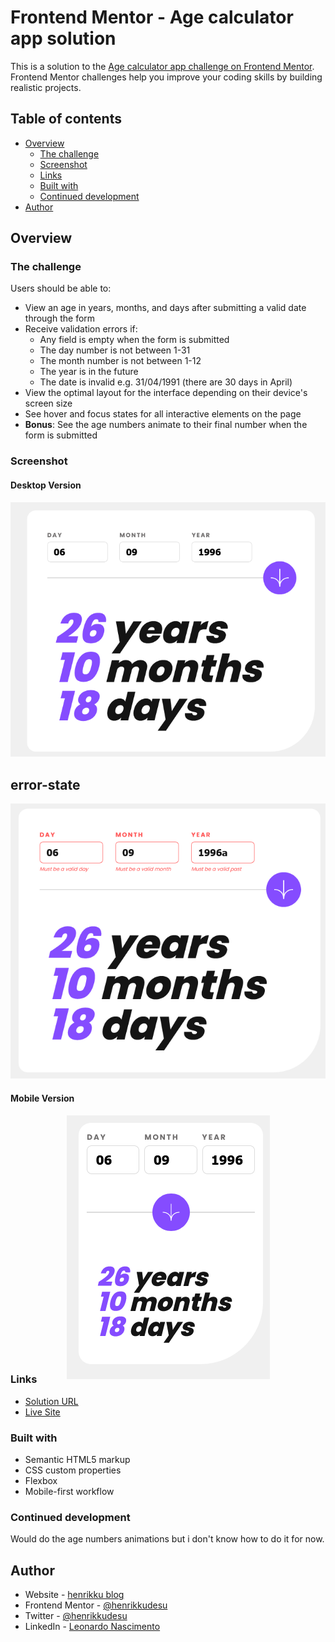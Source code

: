 # Frontend Mentor - Age calculator app solution

This is a solution to the [Age calculator app challenge on Frontend Mentor](https://www.frontendmentor.io/challenges/age-calculator-app-dF9DFFpj-Q). Frontend Mentor challenges help you improve your coding skills by building realistic projects. 

## Table of contents

- [Overview](#overview)
  - [The challenge](#the-challenge)
  - [Screenshot](#screenshot)
  - [Links](#links)
  - [Built with](#built-with)
  - [Continued development](#continued-development)
- [Author](#author)

## Overview

### The challenge

Users should be able to:

- View an age in years, months, and days after submitting a valid date through the form
- Receive validation errors if:
  - Any field is empty when the form is submitted
  - The day number is not between 1-31
  - The month number is not between 1-12
  - The year is in the future
  - The date is invalid e.g. 31/04/1991 (there are 30 days in April)
- View the optimal layout for the interface depending on their device's screen size
- See hover and focus states for all interactive elements on the page
- **Bonus**: See the age numbers animate to their final number when the form is submitted

### Screenshot

#### Desktop Version
<p align="center"><img src="./screenshots/desktop-view.png"></p>

## error-state
<p align="center"><img src="./screenshots/error-state.png"></p>

#### Mobile Version
<p align="center" style="height: 600px; height: 390px"><img src="./screenshots/mobile-view.png"></p>

### Links

- [Solution URL](https://github.com/henrikkudesu/frontendmentor-challenges/tree/main/advice-generator-app)
- [Live Site](https://henrikkudesu.github.io/frontendmentor-challenges/age-calculator-app-main)

### Built with

- Semantic HTML5 markup
- CSS custom properties
- Flexbox
- Mobile-first workflow

### Continued development

Would do the age numbers animations but i don't know how to do it for now.

## Author

- Website - [henrikku blog](https://henrikkudesu.github.io/)
- Frontend Mentor - [@henrikkudesu](https://www.frontendmentor.io/profile/henrikkudesu)
- Twitter - [@henrikkudesu](https://twitter.com/henrikkudesu)
- LinkedIn - [Leonardo Nascimento](https://www.linkedin.com/in/leonardo-henrikku/)

